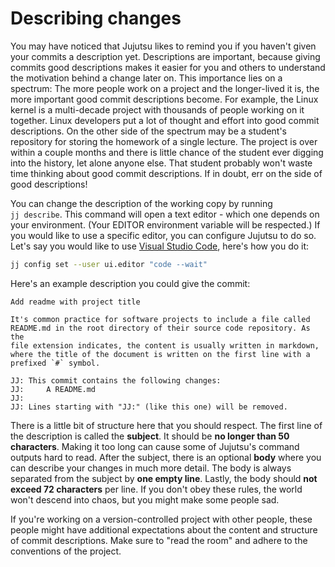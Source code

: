 # Describing changes

You may have noticed that Jujutsu likes to remind you if you haven't given your commits a description yet.
Descriptions are important, because giving commits good descriptions makes it easier for you and others to understand the motivation behind a change later on.
This importance lies on a spectrum:
The more people work on a project and the longer-lived it is, the more important good commit descriptions become.
For example, the Linux kernel is a multi-decade project with thousands of people working on it together.
Linux developers put a lot of thought and effort into good commit descriptions.
On the other side of the spectrum may be a student's repository for storing the homework of a single lecture.
The project is over within a couple months and there is little chance of the student ever digging into the history, let alone anyone else.
That student probably won't waste time thinking about good commit descriptions.
If in doubt, err on the side of good descriptions!

You can change the description of the working copy by running\
`jj describe`.
This command will open a text editor - which one depends on your environment.
(Your EDITOR environment variable will be respected.)
If you would like to use a specific editor, you can configure Jujutsu to do so.
Let's say you would like to use [Visual Studio Code](https://code.visualstudio.com/), here's how you do it:

```sh
jj config set --user ui.editor "code --wait"
```

Here's an example description you could give the commit:

```
Add readme with project title

It's common practice for software projects to include a file called
README.md in the root directory of their source code repository. As the
file extension indicates, the content is usually written in markdown,
where the title of the document is written on the first line with a
prefixed `#` symbol.

JJ: This commit contains the following changes:
JJ:     A README.md
JJ:
JJ: Lines starting with "JJ:" (like this one) will be removed.
```

There is a little bit of structure here that you should respect.
The first line of the description is called the **subject**.
It should be **no longer than 50 characters**.
Making it too long can cause some of Jujutsu's command outputs hard to read.
After the subject, there is an optional **body** where you can describe your changes in much more detail.
The body is always separated from the subject by **one empty line**.
Lastly, the body should **not exceed 72 characters** per line.
If you don't obey these rules, the world won't descend into chaos, but you might make some people sad.

If you're working on a version-controlled project with other people, these people might have additional expectations about the content and structure of commit descriptions.
Make sure to "read the room" and adhere to the conventions of the project.

